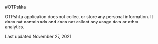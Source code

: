 #OTPshka

OTPshka application does not collect or store any personal information. It does not contain ads and does not collect any usage data or other analytics.

Last updated November 27, 2021
